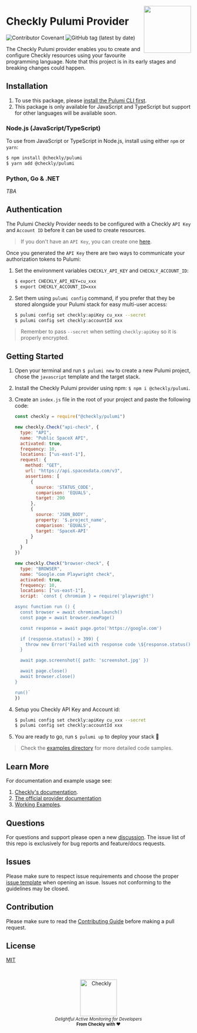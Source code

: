 <p>
  <img height="128" src="https://www.checklyhq.com/images/footer-logo.svg" align="right" />
  <h1>Checkly Pulumi Provider</h1>
</p>

![Contributor Covenant](https://img.shields.io/badge/Contributor%20Covenant-2.1-4baaaa.svg)
![GitHub tag (latest by date)](https://img.shields.io/github/v/tag/checkly/pulumi-checkly?label=Version)

The Checkly Pulumi provider enables you to create and configure Checkly resources using your favourite programming language.
Note that this project is in its early stages and breaking changes could happen.

## Installation

1. To use this package, please [install the Pulumi CLI first](https://www.pulumi.com/docs/get-started/install/).
2. This package is only available for JavaScript and TypeScript but support for other languages will be available soon.

### Node.js (JavaScript/TypeScript)

To use from JavaScript or TypeScript in Node.js, install using either `npm` or `yarn`:

```bash
$ npm install @checkly/pulumi
$ yarn add @checkly/pulumi
```

### Python, Go & .NET

*TBA*

## Authentication

The Pulumi Checkly Provider needs to be configured with a Checkly `API Key` and `Account ID` before it can be used to create resources.

> If you don't have an `API Key`, you can create one [here](https://app.checklyhq.com/settings/user/api-keys).

Once you generated the `API Key` there are two ways to communicate your authorization tokens to Pulumi:

1. Set the environment variables `CHECKLY_API_KEY` and `CHECKLY_ACCOUNT_ID`:
    ```bash
    $ export CHECKLY_API_KEY=cu_xxx
    $ export CHECKLY_ACCOUNT_ID=xxx
    ```

2. Set them using `pulumi config` command, if you prefer that they be stored alongside your Pulumi stack for easy multi-user access:
    ```bash
    $ pulumi config set checkly:apiKey cu_xxx --secret
    $ pulumi config set checkly:accountId xxx
    ```

> Remember to pass `--secret` when setting `checkly:apiKey` so it is properly encrypted.

## Getting Started

1. Open your terminal and run `$ pulumi new` to create a new Pulumi project, chose the `javascript` template and the target stack.
1. Install the Checkly Pulumi provider using npm: `$ npm i @checkly/pulumi`.
1. Create an `index.js` file in the root of your project and paste the following code:

    ```javascript
    const checkly = require("@checkly/pulumi")

    new checkly.Check("api-check", {
      type: "API",
      name: "Public SpaceX API",
      activated: true,
      frequency: 10,
      locations: ["us-east-1"],
      request: {
        method: "GET",
        url: "https://api.spacexdata.com/v3",
        assertions: [
          {
            source: 'STATUS_CODE',
            comparison: 'EQUALS',
            target: 200
          },
          {
            source: 'JSON_BODY',
            property: '$.project_name',
            comparison: 'EQUALS',
            target: 'SpaceX-API'
          }
        ]
      }
    })

    new checkly.Check("browser-check", {
      type: "BROWSER",
      name: "Google.com Playwright check",
      activated: true,
      frequency: 10,
      locations: ["us-east-1"],
      script: `const { chromium } = require('playwright')

    async function run () {
      const browser = await chromium.launch()
      const page = await browser.newPage()

      const response = await page.goto('https://google.com')

      if (response.status() > 399) {
        throw new Error('Failed with response code \${response.status()}')
      }

      await page.screenshot({ path: 'screenshot.jpg' })

      await page.close()
      await browser.close()
    }

    run()`
    })
    ```
1. Setup you Checkly API Key and Account id:
    ```bash
    $ pulumi config set checkly:apiKey cu_xxx --secret
    $ pulumi config set checkly:accountId xxx
    ```
1. You are ready to go, run `$ pulumi up` to deploy your stack 🚀

> Check the [examples directory](https://github.com/checkly/pulumi-checkly/tree/main/examples) for more detailed code samples.

## Learn More
For documentation and example usage see:
1. [Checkly's documentation](https://www.checklyhq.com/docs/integrations/pulumi/).
2. [The official provider documentation](https://www.pulumi.com/registry/packages/checkly/api-docs/)
3. [Working Examples](https://github.com/checkly/pulumi-checkly/examples).

## Questions
For questions and support please open a new  [discussion](https://github.com/checkly/pulumi-checkly/discussions). The issue list of this repo is exclusively for bug reports and feature/docs requests.

## Issues
Please make sure to respect issue requirements and choose the proper [issue template](https://github.com/checkly/pulumi-checkly/issues/new/choose) when opening an issue. Issues not conforming to the guidelines may be closed.

## Contribution
Please make sure to read the [Contributing Guide](https://github.com/checkly/pulumi-checkly/blob/main/CONTRIBUTING.md) before making a pull request.

## License

[MIT](https://github.com/checkly/pulumi-checkly/blob/main/LICENSE)

<br>
<p align="center">
  <a href="https://checklyhq.com?utm_source=github&utm_medium=sponsor-logo-github&utm_campaign=headless-recorder" target="_blank">
  <img width="100px" src="https://www.checklyhq.com/images/text_racoon_logo.svg" alt="Checkly" />
  </a>
  <br />
  <i><sub>Delightful Active Monitoring for Developers</sub></i>
  <br>
  <b><sub>From Checkly with ♥️</sub></b>
<p>
